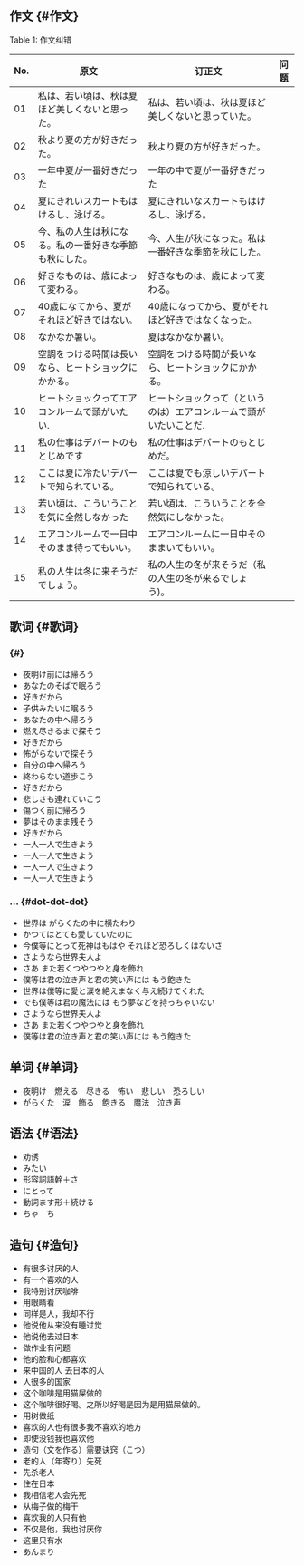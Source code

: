 
## 作文 {#作文}

<div class="table-caption">
  <span class="table-number">Table 1</span>:
  作文纠错
</div>

| No. | 原文                        | 订正文                            | 问题 |
|-----|---------------------------|--------------------------------|----|
| 01  | 私は、若い頃は、秋は夏ほど美しくないと思った。 | 私は、若い頃は、秋は夏ほど美しくないと思っていた。 |    |
| 02  | 秋より夏の方が好きだった。  | 秋より夏の方が好きだった。        |    |
| 03  | 一年中夏が一番好きだった    | 一年の中で夏が一番好きだった      |    |
| 04  | 夏にきれいスカートもはけるし、泳げる。 | 夏にきれいなスカートもはけるし、泳げる。 |    |
| 05  | 今、私の人生は秋になる。私の一番好きな季節も秋にした。 | 今、人生が秋になった。私は一番好きな季節を秋にした。 |    |
| 06  | 好きなものは、歳によって変わる。 | 好きなものは、歳によって変わる。  |    |
| 07  | 40歳になてから、夏がそれほど好きではない。 | 40歳になってから、夏がそれほど好きではなくなった。 |    |
| 08  | なかなか暑い。              | 夏はなかなか暑い。                |    |
| 09  | 空調をつける時間は長いなら、ヒートショックにかかる。 | 空調をつける時間が長いなら、ヒートショックにかかる。 |    |
| 10  | ヒートショックってエアコンルームで頭がいたい. | ヒートショックって（というのは）エアコンルームで頭がいたいことだ. |    |
| 11  | 私の仕事はデパートのもとじめです | 私の仕事はデパートのもとじめだ。  |    |
| 12  | ここは夏に冷たいデパートで知られている。 | ここは夏でも涼しいデパートで知られている。 |    |
| 13  | 若い頃は、こういうことを気に全然しなかった | 若い頃は、こういうことを全然気にしなかった。 |    |
| 14  | エアコンルームで一日中そのまま待ってもいい。 | エアコンルームに一日中そのままいてもいい。 |    |
| 15  | 私の人生は冬に来そうだでしょう。 | 私の人生の冬が来そうだ（私の人生の冬が来るでしょう)。 |    |


## 歌词 {#歌词}


###  {#}

-   夜明け前には帰ろう
-   あなたのそばで眠ろう
-   好きだから
-   子供みたいに眠ろう
-   あなたの中へ帰ろう
-   燃え尽きるまで探そう
-   好きだから
-   怖がらないで探そう
-   自分の中へ帰ろう
-   終わらない道歩こう
-   好きだから
-   悲しさも連れていこう
-   傷つく前に帰ろう
-   夢はそのまま残そう
-   好きだから
-   一人一人で生きよう
-   一人一人で生きよう
-   一人一人で生きよう
-   一人一人で生きよう


### ... {#dot-dot-dot}

-   世界は がらくたの中に横たわり
-   かつてはとても愛していたのに
-   今僕等にとって死神はもはや それほど恐ろしくはないさ
-   さようなら世界夫人よ
-   さあ また若くつやつやと身を飾れ
-   僕等は君の泣き声と君の笑い声には もう飽きた
-   世界は僕等に愛と涙を絶えまなく与え続けてくれた
-   でも僕等は君の魔法には もう夢などを持っちゃいない
-   さようなら世界夫人よ
-   さあ また若くつやつやと身を飾れ
-   僕等は君の泣き声と君の笑い声には もう飽きた


## 单词 {#单词}

-   夜明け　燃える　尽きる　怖い　悲しい　恐ろしい　
-   がらくた　涙　飾る　飽きる　魔法　泣き声


## 语法 {#语法}

-   劝诱
-   みたい
-   形容詞語幹＋さ
-   にとって
-   動詞ます形＋続ける
-   ちゃ　ち


## 造句 {#造句}

-   有很多讨厌的人
-   有一个喜欢的人
-   我特别讨厌咖啡
-   用眼睛看
-   同样是人，我却不行
-   他说他从来没有睡过觉
-   他说他去过日本
-   做作业有问题
-   他的脸和心都喜欢
-   来中国的人 去日本的人
-   人很多的国家
-   这个咖啡是用猫屎做的
-   这个咖啡很好喝。之所以好喝是因为是用猫屎做的。
-   用树做纸
-   喜欢的人也有很多我不喜欢的地方
-   即使没钱我也喜欢他
-   造句（文を作る）需要诀窍（こつ）
-   老的人（年寄り）先死
-   先杀老人
-   住在日本
-   我相信老人会先死
-   从梅子做的梅干
-   喜欢我的人只有他
-   不仅是他，我也讨厌你
-   这里只有水
-   あんまり
